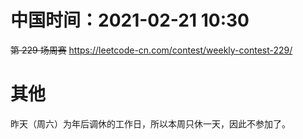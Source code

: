 
# 中国时间：2021-02-21 10:30

~~第 229 场周赛~~ https://leetcode-cn.com/contest/weekly-contest-229/

# 其他

昨天（周六）为年后调休的工作日，所以本周只休一天，因此不参加了。
